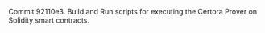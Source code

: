 Commit 92110e3.                    Build and Run scripts for executing the Certora Prover on Solidity smart contracts.